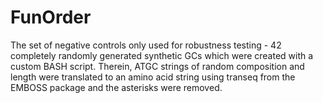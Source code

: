 FunOrder
=========

The set of negative controls only used for robustness testing - 42 completely randomly generated synthetic GCs which were created with a custom BASH script. Therein, ATGC strings of random composition and length were translated to an amino acid string using transeq from the EMBOSS package and the asterisks were removed.
